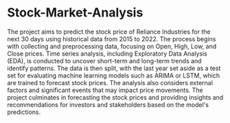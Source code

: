 # Stock-Market-Analysis
The project aims to predict the stock price of Reliance Industries for the next 30 days using historical data from 2015 to 2022. The process begins with collecting and preprocessing data, focusing on Open, High, Low, and Close prices. Time series analysis, including Exploratory Data Analysis (EDA), is conducted to uncover short-term and long-term trends and identify patterns. The data is then split, with the last year set aside as a test set for evaluating machine learning models such as ARIMA or LSTM, which are trained to forecast stock prices. The analysis also considers external factors and significant events that may impact price movements. The project culminates in forecasting the stock prices and providing insights and recommendations for investors and stakeholders based on the model's predictions.
